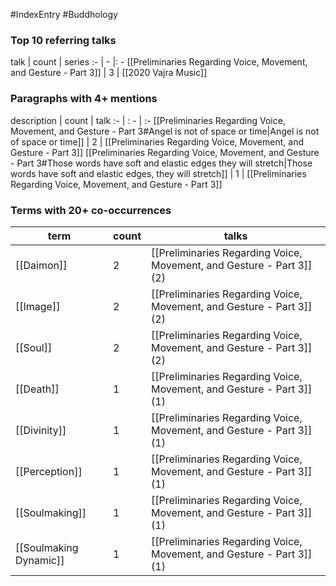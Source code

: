 #IndexEntry #Buddhology

### Top 10 referring talks
talk | count | series
:- | - |: -
[[Preliminaries Regarding Voice, Movement, and Gesture - Part 3]] | 3 | [[2020 Vajra Music]]

### Paragraphs with 4+ mentions
description | count | talk
:- | : - | :-
[[Preliminaries Regarding Voice, Movement, and Gesture - Part 3#Angel is not of space or time\|Angel is not of space or time]] | 2 | [[Preliminaries Regarding Voice, Movement, and Gesture - Part 3]]
[[Preliminaries Regarding Voice, Movement, and Gesture - Part 3#Those words have soft and elastic edges they will stretch\|Those words have soft and elastic edges, they will stretch]] | 1 | [[Preliminaries Regarding Voice, Movement, and Gesture - Part 3]]

### Terms with 20+ co-occurrences
term | count | talks
-|-|-
[[Daimon]] | 2 | <span class="counts">[[Preliminaries Regarding Voice, Movement, and Gesture - Part 3]] (2)</span> 
[[Image]] | 2 | <span class="counts">[[Preliminaries Regarding Voice, Movement, and Gesture - Part 3]] (2)</span> 
[[Soul]] | 2 | <span class="counts">[[Preliminaries Regarding Voice, Movement, and Gesture - Part 3]] (2)</span> 
[[Death]] | 1 | <span class="counts">[[Preliminaries Regarding Voice, Movement, and Gesture - Part 3]] (1)</span> 
[[Divinity]] | 1 | <span class="counts">[[Preliminaries Regarding Voice, Movement, and Gesture - Part 3]] (1)</span> 
[[Perception]] | 1 | <span class="counts">[[Preliminaries Regarding Voice, Movement, and Gesture - Part 3]] (1)</span> 
[[Soulmaking]] | 1 | <span class="counts">[[Preliminaries Regarding Voice, Movement, and Gesture - Part 3]] (1)</span> 
[[Soulmaking Dynamic]] | 1 | <span class="counts">[[Preliminaries Regarding Voice, Movement, and Gesture - Part 3]] (1)</span> 

